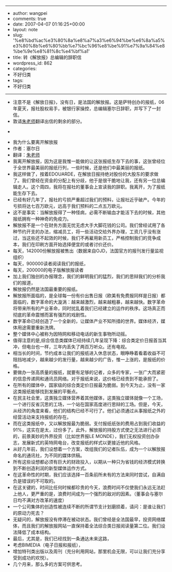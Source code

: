 - --
- author: wangpei
- comments: true
- date: 2007-04-07 01:16:25+00:00
- layout: note
- slug: '%e8%bd%ac%e3%80%8a%e8%a7%a3%e6%94%be%e6%8a%a5%e3%80%8b%e6%80%bb%e7%bc%96%e8%be%91%e7%9a%84%e8%be%9e%e8%81%8c%e4%bf%a1'
- title: 转《解放报》总编辑的辞职信
- wordpress_id: 862
- categories:
- 不好归类
- tags:
- 不好归类
- --
- 注意不是《解放日报》，没有日，是法国的解放报。这是萨特创办的报纸，06年夏天，报社股权易手，被银行家操控，总编辑塞尔日辞职，并写下了一封信。
- 敦请[朱老师](http://zhuyanliang.spaces.live.com/)翻译出信的剩余的部分。
- <blockquote>
- 我为什么要离开解放报
- 作者：塞尔日 
- 翻译：[朱老师](http://zhuyanliang.spaces.live.com/)
- 我离开解放报，因为这是我惟一能做的让这张报纸生存下去的事，这张曾经位于全世界最美丽的报纸行列，一些时候，还是他们中最美丽的报纸。
- 我这样做了，按着EDOUARDE，在解放日报持绝对股份的大股东的要求做了。我们曾经在资金的分配上有分歧，他于是很干脆地让我，还有另一位总编辑走人。这个周四，我将在报社的董事会上宣读我的辞职。我离开，为了报纸能生存下去。
- 已经有好几年了，报社的亏损严重超过我们的预料，让报社近乎破产。今年的亏损将达七百万欧元，远高于我们预料的二点五万欧元。
- 这不是事实：当解放报得了一种怪病，必需不断输血才能活下去的时候，其他报纸拥有一种神奇的免疫力。
- 解放报不是一个在财务方面无忧无虑大手大脚花钱的公司。我们曾经试用了各种节约开支的办法，缩减员工，将一些活动交给外界办理，工资几乎没有涨过，当这些还不起效的时候，我们不再雇用新员工，严格控制我们的竞争成本，我们在印刷方面开始选择便宜的或者讨价还价。
- 每天，142000份解放报被售出（数据来自OJD，法国官方的报刊发行量监视组织）
- 每天，900000读者阅读我们的报纸， 
- 每天，200000的电子版解放报读者
- 加上我们独创的办报理念，我们的鲜明我们的猛烈，我们的思辩我们的分析我们的报道，
- 解放报仍然是法国最重要的报纸。
- 解放报所面临的，是全球每一份有价出售日报（欧美有免费报同样是日报）都面临的，数字革命的大漩涡：越来越激烈，越来越粗暴，越来越快。数字革命将带来所有的产业革命，同时扰乱着我们已经建立的运作的秩序。这场真正而彻底的革命震憾而富有强烈的戏剧性。
- 数字革命已经创造了一个全新的，让媒体产业不知所措的世界。媒体经济，媒体用途需要重新洗牌。
- 整个媒体中心被称为因特网和移动电话的新生事物所动摇。
- 值得注意的是,综合信息类媒体已经持续几年呈现下降：综合类定价日报首当其冲，但电台也一样，三年内丢失了两百万听众。还有电视。
- 相当长的时间，节约成本让我们的报纸进入休息状态，眼睁睁着看着收益不可阻挡地减少，越来越少的发行量，越来越少的广告，惟一上涨的，是报纸的价格。
- 要做办一张高质量的报纸，就要有足够的记者，众多的专家，一张广大而紧密的信息传递网和通讯员网络。对于报纸来说，这价格已经贵到不能承担了。
- 在所有的媒体中，国家级的综合类定价日报最为脆弱。到今天为止，没有一家这类报纸能够找到发展的平衡点。
- 在民主社会里，这类独立媒体营养着其他媒体，这类独立媒体就像一个工场，一个进行反省沉思的工场，一个站在国家高度进行思辩的工场。但是，今天，从经济的角度来看，他们的结构已经不可行了。他们必须通过从事报纸之外的经营活动来支持报纸的存在。
- 而在这类报纸中，又以解放报最为脆弱。支付报纸纸张的费用占到我们收益的91%，这实在是太，过份多了。此外，解放报的持股方式使之无法进行必须的，前景美妙的外界投资（比如世界报LE MONDE），我们无权投资创办杂志，发展新式的英特网电台，改变报纸的样式以更接近他的风格。
- 从好几年前，我们设想着一个方案，改组我们的记者队伍，成为一个以解放报命名的通讯社，为不同的媒体供稿。
- 所有这些设想都必须有巨大的财政投入，以期从一种只为省钱的经济模式转换到不断创造利润的新型媒体运作方式。
- 在这革命性的时期，我们应该选择一百条前所未有的方法来同时尝试，自满自负是错误的不可取的。
- 在这关键的，时间比任何时候都珍贵的今天，浪费时间不仅使我们永远无法赶上他人，更严重的是，浪费时间成为一个强烈的敌对的因素。（董事会与塞尔日均不满对方改革的速度）
- 一个公司集体的创造性被连续不断的所谓节支计划磨损着，请问：是谁让我们的原动力死去？
- 无疑问的，解放报没有停滞在被动状态。我们曾经是全法国最早，投资网络媒体，而且我们的解放报网站一直保持着全法综合类日报阅读量第二位。我们设法降低了成本结构。
- 最后，尤其是，我们已经找到一条通达未来这路，
- 考虑BIMEDIA（电子日报和报纸），
- 增加特刊类出版以及周刊（充分利用网站，那里机会无限，可以让我们充分享受到成功的欢悦）。
- 几个月来，那么多的方案可供思考。</blockquote>
